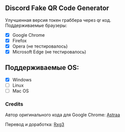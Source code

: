 ## Discord Fake QR Code Generator
  Улучшенная версия токен граббера через qr код.  
  Поддерживаемые браузеры:
   - [x] Google Chrome
   - [x] Firefox
   - [x] Opera (не тестировалось)
   - [x] Microsoft Edge (не тестировалось)
## Поддерживаемые OS:
   - [X] Windows
   - [ ] Linux
   - [ ] Mac OS

### Credits
  Автор оригинального кода для Google Chrome:
  [Astraa](https://github.com/AstraaDev/)  

  Перевод и доработка:
  [Rxg3](https://github.com/ItzRxg3/)  
